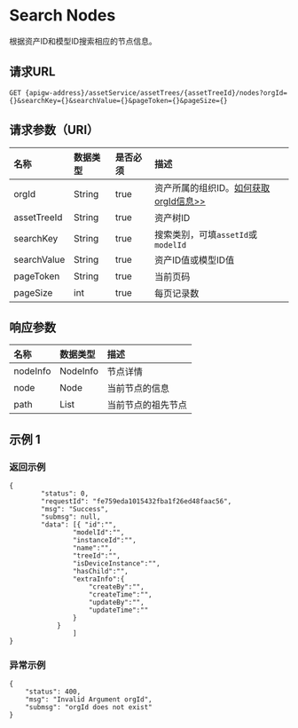 # Search Nodes

根据资产ID和模型ID搜索相应的节点信息。

## 请求URL

```
GET {apigw-address}/assetService/assetTrees/{assetTreeId}/nodes?orgId={}&searchKey={}&searchValue={}&pageToken={}&pageSize={}

```

## 请求参数（URI）

| **名称**    | **数据类型** | **是否必须** | **描述**                       |
|:------------|:-------------|:-------------|:-------------------------------|
| orgId       | String       | true         | 资产所属的组织ID。[如何获取orgId信息>>](/docs/api/zh_CN/2.0.9/api_faqs#id-orgid-orgid)                |
| assetTreeId | String       | true         | 资产树ID                       |
| searchKey   | String       | true         | 搜索类别，可填`assetId`或`modelId` |
| searchValue | String       | true         | 资产ID值或模型ID值       |
| pageToken   | String       | true         | 当前页码                       |
| pageSize    | int          | true         | 每页记录数                       |



## 响应参数

| **名称** | **数据类型** | **描述**           |
|:---------|:-------------|:-------------------|
| nodeInfo | NodeInfo     | 节点详情           |
| node     | Node         | 当前节点的信息     |
| path     | List<Node>   | 当前节点的祖先节点 |

## 示例 1

### 返回示例

```
{
        "status": 0,
        "requestId": "fe759eda1015432fba1f26ed48faac56",
        "msg": "Success",
        "submsg": null,
        "data": [{ "id":"",
                "modelId":"",
                "instanceId":"",
                "name":"",
                "treeId":"",
                "isDeviceInstance":"",
                "hasChild":"",
                "extraInfo":{
                    "createBy":"",
                    "createTime":"",
                    "updateBy":"",
                    "updateTime":""
                }
            }
                ]
}
```

### 异常示例

```
{
    "status": 400,
    "msg": "Invalid Argument orgId",
    "submsg": "orgId does not exist"
}
```
